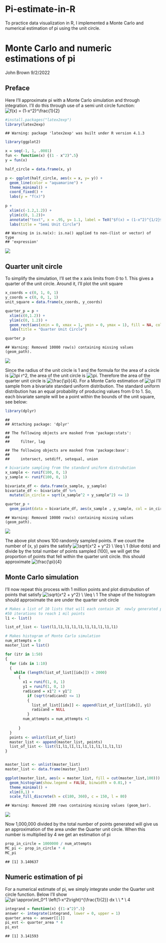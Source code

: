 # Pi-estimate-in-R
To practice data visualization in R, I implemented a Monte Carlo and numerical estimation of pi using the unit circle. 

Monte Carlo and numeric estimations of pi
================
John Brown
9/2/2022

## Preface

Here I’ll approximate pi with a Monte Carlo simulation and through
integration. I’ll do this through use of a semi unit circle function:
![f(x) = (1-x^2)^\frac{1}{2}](https://latex.codecogs.com/png.image?%5Cdpi%7B110%7D&space;%5Cbg_white&space;f%28x%29%20%3D%20%281-x%5E2%29%5E%5Cfrac%7B1%7D%7B2%7D "f(x) = (1-x^2)^\frac{1}{2}")

``` r
#install.packages("latex2exp")
library(latex2exp)
```

    ## Warning: package 'latex2exp' was built under R version 4.1.3

``` r
library(ggplot2)

x = seq(-1, 1, .0001)
fun <- function(x) {(1 - x^2)^.5}
y = fun(x)

half_circle = data.frame(x, y)

p <- ggplot(half_circle, aes(x = x, y= y)) +
  geom_line(color = "aquamarine") +
  theme_minimal() +
  coord_fixed() +
  labs(y = "f(x)") 
  
p + 
  xlim(c(-1.2,1.2)) +
  ylim(c(0, 1.2))+
  annotate("text", x = .95, y= 1.1, label = TeX("$f(x) = (1-x^2)^{1/2}$"), parse = TRUE) +
  labs(title = "Semi Unit Circle")
```

    ## Warning in is.na(x): is.na() applied to non-(list or vector) of type
    ## 'expression'

![](Pi_estimate_in_R_files/figure-gfm/unnamed-chunk-1-1.png)<!-- -->

## Quarter unit circle

To simplify the simulation, I’ll set the x axis limits from 0 to 1. This
gives a quarter of the unit circle. Around it, I’ll plot the unit square

``` r
x_coords = c(0, 1, 0, 1)
y_coords = c(0, 0, 1, 1)
unit_square = data.frame(x_coords, y_coords)

quarter_p = p + 
  xlim(c(0,1.2)) +
  ylim(c(0, 1.2)) +
  geom_rect(aes(xmin = 0, xmax = 1, ymin = 0, ymax = 1), fill = NA, col = "deeppink2") +
  labs(title = "Quarter Unit Circle")

quarter_p
```

    ## Warning: Removed 10000 row(s) containing missing values (geom_path).

![](Pi_estimate_in_R_files/figure-gfm/unnamed-chunk-2-1.png)<!-- -->

Since the radius of the unit circle is 1 and the formula for the area of
a circle is
![\pi r^2](https://latex.codecogs.com/png.image?%5Cdpi%7B110%7D&space;%5Cbg_white&space;%5Cpi%20r%5E2 "\pi r^2"),
the area of the unit circle is
![\pi](https://latex.codecogs.com/png.image?%5Cdpi%7B110%7D&space;%5Cbg_white&space;%5Cpi "\pi").
Therefore the area of the quarter unit circle is
![\frac{\pi}{4}](https://latex.codecogs.com/png.image?%5Cdpi%7B110%7D&space;%5Cbg_white&space;%5Cfrac%7B%5Cpi%7D%7B4%7D "\frac{\pi}{4}").
For a Monte Carlo estimation of
![\pi](https://latex.codecogs.com/png.image?%5Cdpi%7B110%7D&space;%5Cbg_white&space;%5Cpi "\pi")
I’ll sample from a bivariate standard uniform distribution. The standard
uniform distribution has an equal probability of producing values from 0
to 1. So, each bivariate sample will be a point within the bounds of the
unit square, see below:

``` r
library(dplyr)
```

    ## 
    ## Attaching package: 'dplyr'

    ## The following objects are masked from 'package:stats':
    ## 
    ##     filter, lag

    ## The following objects are masked from 'package:base':
    ## 
    ##     intersect, setdiff, setequal, union

``` r
# bivariate sampling from the standard uniform distrubution
x_sample <- runif(100, 0, 1)
y_sample <- runif(100, 0, 1)

bivariate_df <- data.frame(x_sample, y_sample)
bivariate_df <- bivariate_df %>%
  mutate(in_circle = sqrt(x_sample^2 + y_sample^2) <= 1)

quarter_p + 
  geom_point(data = bivariate_df, aes(x_sample , y_sample, col = in_circle)) 
```

    ## Warning: Removed 10000 row(s) containing missing values (geom_path).

![](Pi_estimate_in_R_files/figure-gfm/unnamed-chunk-3-1.png)<!-- -->

The above plot shows 100 randomly sampled points. If we count the number
of (x, y) pairs the satisfy
![\sqrt{x^2 + y^2} \\ \leq \\ 1](https://latex.codecogs.com/png.image?%5Cdpi%7B110%7D&space;%5Cbg_white&space;%5Csqrt%7Bx%5E2%20%2B%20y%5E2%7D%20%5C%20%5Cleq%20%5C%201 "\sqrt{x^2 + y^2} \ \leq \ 1")
(blue dots) and divide by the total number of points sampled (100), we
will get the proportion of points that fell within the quarter unit
circle. this should approximate
![\frac{\pi}{4}](https://latex.codecogs.com/png.image?%5Cdpi%7B110%7D&space;%5Cbg_white&space;%5Cfrac%7B%5Cpi%7D%7B4%7D "\frac{\pi}{4}")

## Monte Carlo simulation

I’ll now repeat this process with 1 million points and plot distrubution
of points that satisfy
![\sqrt{x^2 + y^2} \\ \leq \\ 1](https://latex.codecogs.com/png.image?%5Cdpi%7B110%7D&space;%5Cbg_white&space;%5Csqrt%7Bx%5E2%20%2B%20y%5E2%7D%20%5C%20%5Cleq%20%5C%201 "\sqrt{x^2 + y^2} \ \leq \ 1")
The shape of the histogram should approximate the are under the quarter
unit circle

``` r
# Makes a list of 10 lists that will each contain 2K  newly generated points over 
#50 iterations to reach 1 mil points
l1 <- list()

list_of_list <- list(l1,l1,l1,l1,l1,l1,l1,l1,l1,l1)

# Makes histogram of Monte Carlo simulation
num_attempts = 0
master_list = list()

for (itr in 1:50)
{
  for (idx in 1:10)
  {
    while (length(list_of_list[[idx]]) < 2000)
      {
        x1 = runif(1, 0, 1)
        y1 = runif(1, 0, 1)
        radicand = x1^2 + y1^2
          if (sqrt(radicand) <= 1)
          {
            list_of_list[[idx]] <- append(list_of_list[[idx]], y1)
            radicand = NULL
          }
        num_attempts = num_attempts +1
        
      }
  }
  points <- unlist(list_of_list)
  master_list <- append(master_list, points)
  list_of_list <- list(l1,l1,l1,l1,l1,l1,l1,l1,l1,l1)
}


master_list <- unlist(master_list)
master_list <- data.frame(master_list)

ggplot(master_list, aes(x = master_list, fill = cut(master_list,100))) +
  geom_histogram(show.legend = FALSE, binwidth = 0.01,) +
  theme_minimal() +
  xlim(0,1) +
  scale_fill_discrete(h = c(180, 360), c = 150, l = 80)
```

    ## Warning: Removed 200 rows containing missing values (geom_bar).

![](Pi_estimate_in_R_files/figure-gfm/unnamed-chunk-4-1.png)<!-- -->

Now 1,000,000 divided by the total number of points generated will give
us an approximation of the area under the Quarter unit circle. When this
number is multiplied by 4 we get an estimation of pi

``` r
prop_in_circle = 1000000 / num_attempts
MC_pi <- prop_in_circle * 4
MC_pi
```

    ## [1] 3.140637

## Numeric estimation of pi

For a numerical estimate of pi, we simply integrate under the Quarter
unit circle function. Below I’ll show
![\pi \approx\int_0^1 \left(1-x^2\right)^{\frac{1}{2}} dx \\ \\ \* \\ 4](https://latex.codecogs.com/png.image?%5Cdpi%7B110%7D&space;%5Cbg_white&space;%5Cpi%20%5Capprox%5Cint_0%5E1%20%5Cleft%281-x%5E2%5Cright%29%5E%7B%5Cfrac%7B1%7D%7B2%7D%7D%20dx%20%5C%20%5C%20%2A%20%5C%204 "\pi \approx\int_0^1 \left(1-x^2\right)^{\frac{1}{2}} dx \ \ * \ 4")

``` r
integrand = function(x) {(1-x^2)^.5}
answer <- integrate(integrand, lower = 0, upper = 1)
quarter_area <- answer[[1]]
pi_est <- quarter_area * 4
pi_est
```

    ## [1] 3.141593
